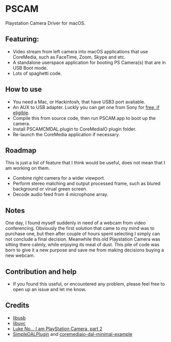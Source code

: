 # PSCAM
Playstation Camera Driver for macOS.

## Featuring:
* Video stream from left camera into macOS applications that use CoreMedia, such as FaceTime, Zoom, Skype and etc.
* A standalone userspace application for booting PS Camera(s) that are in USB Boot mode.
* Lots of spaghetti code.

## How to use
* You need a Mac, or Hackintosh, that have USB3 port avaliable. 
* An AUX to USB adapter. Luckly you can get one from Sony for [free, if eligible](https://www.playstation.com/en-us/support/hardware/playstation-camera-adaptor/).
* Compile this from source code, then run PSCAM.app to boot up the camera.
* Install PSCAMCMDAL.plugin to CoreMediaIO plugin folder.
* Re-launch the CoreMedia application if necessary.

## Roadmap
This is just a list of feature that I think would be useful, does not mean that I am working on them.

* Combine right camera for a wider viewport.
* Perform stereo matching and output processed frame, such as blured background or virual green screen.
* Decode audio feed from 4 microphone array.

## Notes
One day, I found myself suddenly in need of a webcam from video conferencing. Obviously the first solution that came to my mind was to purchase one, but then after couple of hours spent selecting I simply can not conclude a final decision. Meanwhile this old Playstation Camera was sitting there calmly, while enjoying its meal of dust. This pile of code was born to give it a new purpose and save me from making decisions buying a new webcam.

## Contribution and help
* If you found this useful, or encountered any problem, please feel free to open up an issue and let me know.


## Credits
* [libusb](https://libusb.info)
* [libuvc](https://github.com/libuvc/libuvc)
* [Luke No... I am PlayStation Camera, part 2](https://psxdev.github.io/luke2.html)
* [SimpleDALPlugin](https://github.com/seanchas116/SimpleDALPlugin) and [coremediaio-dal-minimal-example](https://github.com/johnboiles/coremediaio-dal-minimal-example)

